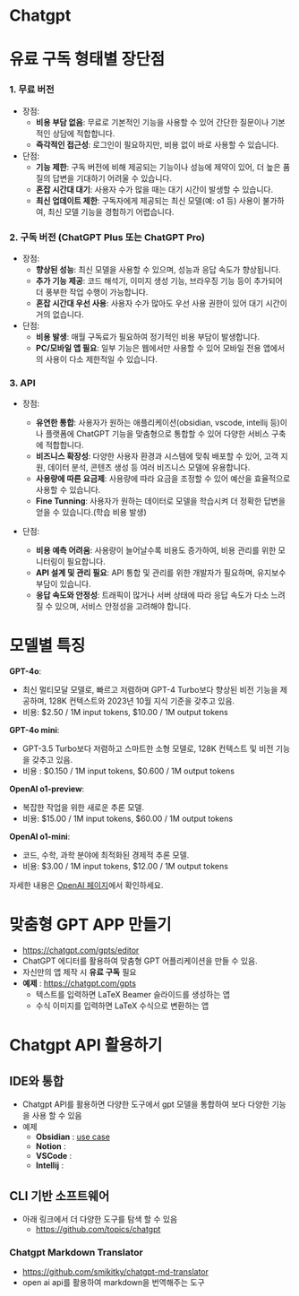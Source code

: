 # Chatgpt



# 유료 구독 형태별 장단점


### 1. **무료 버전**

- 장점:
	- **비용 부담 없음**: 무료로 기본적인 기능을 사용할 수 있어 간단한 질문이나 기본적인 상담에 적합합니다.
	- **즉각적인 접근성**: 로그인이 필요하지만, 비용 없이 바로 사용할 수 있습니다.
- 단점:
	- **기능 제한**: 구독 버전에 비해 제공되는 기능이나 성능에 제약이 있어, 더 높은 품질의 답변을 기대하기 어려울 수 있습니다.
	- **혼잡 시간대 대기**: 사용자 수가 많을 때는 대기 시간이 발생할 수 있습니다.
	- **최신 업데이트 제한**: 구독자에게 제공되는 최신 모델(예: o1 등) 사용이 불가하여, 최신 모델 기능을 경험하기 어렵습니다.

### 2. **구독 버전 (ChatGPT Plus 또는 ChatGPT Pro)**

- 장점:
	- **향상된 성능**: 최신 모델을 사용할 수 있으며, 성능과 응답 속도가 향상됩니다.
	- **추가 기능 제공**: 코드 해석기, 이미지 생성 기능, 브라우징 기능 등이 추가되어 더 풍부한 작업 수행이 가능합니다.
	- **혼잡 시간대 우선 사용**: 사용자 수가 많아도 우선 사용 권한이 있어 대기 시간이 거의 없습니다.
- 단점:
	- **비용 발생**: 매월 구독료가 필요하여 정기적인 비용 부담이 발생합니다.
	- **PC/모바일 앱 필요**: 일부 기능은 웹에서만 사용할 수 있어 모바일 전용 앱에서의 사용이 다소 제한적일 수 있습니다.
	

### 3. **API**

- 장점:
	- **유연한 통합**: 사용자가 원하는 애플리케이션(obsidian, vscode, intellij 등)이나 플랫폼에 ChatGPT 기능을 맞춤형으로 통합할 수 있어 다양한 서비스 구축에 적합합니다.
	- **비즈니스 확장성**: 다양한 사용자 환경과 시스템에 맞춰 배포할 수 있어, 고객 지원, 데이터 분석, 콘텐츠 생성 등 여러 비즈니스 모델에 유용합니다.
	- **사용량에 따른 요금제**: 사용량에 따라 요금을 조정할 수 있어 예산을 효율적으로 사용할 수 있습니다.
	- **Fine Tunning**: 사용자가 원하는 데이터로 모델을 학습시켜 더 정확한 답변을 얻을 수 있습니다.(학습 비용 발생)

- 단점:
	- **비용 예측 어려움**: 사용량이 늘어날수록 비용도 증가하여, 비용 관리를 위한 모니터링이 필요합니다.
	- **API 설계 및 관리 필요**: API 통합 및 관리를 위한 개발자가 필요하며, 유지보수 부담이 있습니다.
	- **응답 속도와 안정성**: 트래픽이 많거나 서버 상태에 따라 응답 속도가 다소 느려질 수 있으며, 서비스 안정성을 고려해야 합니다. 


# 모델별 특징

**GPT-4o**: 
- 최신 멀티모달 모델로, 빠르고 저렴하며 GPT-4 Turbo보다 향상된 비전 기능을 제공하며, 128K 컨텍스트와 2023년 10월 지식 기준을 갖추고 있음.
- 비용: $2.50 / 1M input tokens, $10.00 / 1M output tokens

**GPT-4o mini**: 
- GPT-3.5 Turbo보다 저렴하고 스마트한 소형 모델로, 128K 컨텍스트 및 비전 기능을 갖추고 있음.
- 비용 : $0.150 / 1M input tokens, $0.600 / 1M output tokens

**OpenAI o1-preview**: 
- 복잡한 작업을 위한 새로운 추론 모델.
- 비용: $15.00 / 1M input tokens, $60.00 / 1M output tokens


**OpenAI o1-mini**: 
- 코드, 수학, 과학 분야에 최적화된 경제적 추론 모델.
- 비용: $3.00 / 1M input tokens, $12.00 / 1M output tokens

자세한 내용은 [OpenAI 페이지](https://openai.com/api/pricing/)에서 확인하세요.


# 맞춤형 GPT APP 만들기

- https://chatgpt.com/gpts/editor
- ChatGPT 에디터를 활용하여 맞춤형 GPT 어플리케이션을 만들 수 있음.
- 자신만의 앱 제작 시 **유료 구독** 필요
- **예제** : https://chatgpt.com/gpts
	- 텍스트를 입력하면 LaTeX Beamer 슬라이드를 생성하는 앱
	- 수식 이미지를 입력하면 LaTeX 수식으로 변환하는 앱



# Chatgpt API 활용하기

## IDE와 통합

- Chatgpt API를 활용하면 다양한 도구에서 gpt 모델을 통합하여 보다 다양한 기능을 사용 할 수 있음
- 예제
	- **Obsidian** : [use case](./obsidian.md)
	- **Notion** : 
	- **VSCode** : 
	- **Intellij** : 



## CLI 기반 소프트웨어

- 아래 링크에서 더 다양한 도구를 탐색 할 수 있음
	- https://github.com/topics/chatgpt

### Chatgpt Markdown Translator

- https://github.com/smikitky/chatgpt-md-translator
- open ai api를 활용하여 markdown을 번역해주는 도구



